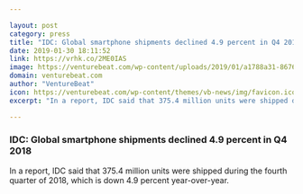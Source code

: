 ```yaml
---

layout: post
category: press
title: "IDC: Global smartphone shipments declined 4.9 percent in Q4 2018"
date: 2019-01-30 18:11:52
link: https://vrhk.co/2ME0IAS
image: https://venturebeat.com/wp-content/uploads/2019/01/a1788a31-8676-469b-8f79-40f628d6b3ee.png?w=1200&strip=all
domain: venturebeat.com
author: "VentureBeat"
icon: https://venturebeat.com/wp-content/themes/vb-news/img/favicon.ico
excerpt: "In a report, IDC said that 375.4 million units were shipped during the fourth quarter of 2018, which is down 4.9 percent year-over-year."

---
```


### IDC: Global smartphone shipments declined 4.9 percent in Q4 2018

In a report, IDC said that 375.4 million units were shipped during the fourth quarter of 2018, which is down 4.9 percent year-over-year.